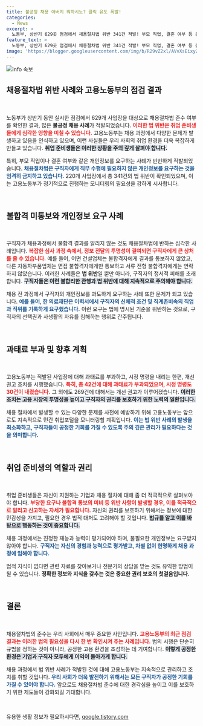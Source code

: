 ```yaml
---
title: 불공정 채용 아버지 뭐하시노? 클릭 유도 폭발!
categories:
  - News
excerpt: >
  노동부, 상반기 629곳 점검에서 채용절차법 위반 341건 적발! 부모 직업, 결혼 여부 등 불법 질문과 불합격 미통보 사례에 과태료 부과. 취업 준비생 주목!
feature_text: >
  노동부, 상반기 629곳 점검에서 채용절차법 위반 341건 적발! 부모 직업, 결혼 여부 등 불법 질문과 불합격 미통보 사례에 과태료 부과. 취업 준비생 주목!
image: 'https://blogger.googleusercontent.com/img/b/R29vZ2xl/AVvXsEixyZcFfHzMRdzZMjFBmAUKJYCLCGyLL1o632UiGVXcaFdKo_bkvkuCioo0uUKlGfBVcT3P84aROyZIXSBEx3Aw5nCQ3pTgDom1WDC4m8eifvWiAmWEEVb4x6G_l8C0QH225ldMjyaFvpxGEBGNO37VmDTDMHGhJPq73UglMfDca1-0aw/s1600/blogspot.png'
---
```


<p><img src="https://blogger.googleusercontent.com/img/b/R29vZ2xl/AVvXsEixyZcFfHzMRdzZMjFBmAUKJYCLCGyLL1o632UiGVXcaFdKo_bkvkuCioo0uUKlGfBVcT3P84aROyZIXSBEx3Aw5nCQ3pTgDom1WDC4m8eifvWiAmWEEVb4x6G_l8C0QH225ldMjyaFvpxGEBGNO37VmDTDMHGhJPq73UglMfDca1-0aw/s1600/blogspot.png" alt="info 속보" /></p>

<h2 data-ke-size="size26">채용절차법 위반 사례와 고용노동부의 점검 결과</h2>

<p data-ke-size="size16">&nbsp;</p>

<p>노동부가 상반기 동안 실시한 점검에서 629개 사업장을 대상으로 채용절차법 준수 여부를 확인한 결과, 많은 <b>불공정 채용 사례</b>가 적발되었습니다. <b><span style="color: #ee2323;">이러한 법 위반은 취업 준비생들에게 심각한 영향을 미칠 수 있습니다.</span></b> 고용노동부는 채용 과정에서 다양한 문제가 발생하고 있음을 인식하고 있으며, 이런 사실들은 우리 사회의 취업 환경을 더욱 복잡하게 만들고 있습니다. <b><span style="background-color: #21538527;">취업 준비생들은 이러한 상황을 주의 깊게 살펴야 합니다.</span></b></p>

<p>특히, 부모 직업이나 결혼 여부와 같은 개인정보를 요구하는 사례가 빈번하게 적발되었습니다. <b><span style="color: #1a5490;">채용절차법은 구직자에게 직무 수행에 필요하지 않은 개인정보를 요구하는 것을 엄격히 금지하고 있습니다.</span></b> 220개 사업장에서 총 341건의 법 위반이 확인되었으며, 이는 고용노동부가 정기적으로 진행하는 모니터링의 필요성을 강하게 시사합니다.</p>

<p data-ke-size="size16">&nbsp;</p>

<h2 data-ke-size="size26">불합격 미통보와 개인정보 요구 사례</h2>

<p data-ke-size="size16">&nbsp;</p>

<p>구직자가 채용과정에서 불합격 결과를 알리지 않는 것도 채용절차법에 반하는 심각한 사례입니다. <b><span style="color: #ee2323;">복잡한 심사 과정 속에서, 정보 전달의 투명성이 결여되면 구직자에게 큰 상처를 줄 수 있습니다.</span></b> 예를 들어, 어떤 건설업체는 불합격자에게 결과를 통보하지 않았고, 다른 자동차부품업체는 면접 불합격자에게만 통보하고 서류 전형 불합격자에게는 연락하지 않았습니다. 이러한 사례들은 <b>법 위반</b>일 뿐만 아니라, 구직자의 정서적 피해를 초래합니다. <b><span style="background-color: #21538527;">구직자들은 이런 불합리한 관행과 법 위반에 대해 지속적으로 주의해야 합니다.</span></b></p>

<p>채용 전 과정에서 구직자의 개인정보를 과도하게 요구하는 사례 또한 문제가 되고 있습니다. <b><span style="color: #1a5490;">예를 들어, 한 의료재단은 이력서에서 구직자의 신체적 조건 및 직계존비속의 직업과 직위를 기록하게 요구했습니다.</span></b> 이런 요구는 법에 명시된 기준을 위반하는 것으로, 구직자의 선택권과 사생활의 자유를 침해하는 행위로 간주됩니다.</p>

<p data-ke-size="size16">&nbsp;</p>

<h2 data-ke-size="size26">과태료 부과 및 향후 계획</h2>

<p data-ke-size="size16">&nbsp;</p>

<p>고용노동부는 적발된 사업장에 대해 과태료를 부과하고, 시정 명령을 내리는 한편, 개선 권고 조치를 시행했습니다. <b><span style="color: #ee2323;">특히, 총 42건에 대해 과태료가 부과되었으며, 시정 명령도 30건이 내렸습니다.</span></b> 그 외에도 269건에 대해서는 개선 권고가 이루어졌습니다. <b><span style="background-color: #21538527;">이러한 조치는 고용 시장의 투명성을 높이고 구직자의 권리를 보호하기 위한 노력의 일환입니다.</span></b></p>

<p>채용 절차에서 발생할 수 있는 다양한 문제를 사전에 예방하기 위해 고용노동부는 앞으로도 지속적으로 민간 취업포털을 모니터링할 계획입니다. <b><span style="color: #1a5490;">이는 법 위반 사례의 발생을 최소화하고, 구직자들이 공정한 기회를 가질 수 있도록 주의 깊은 관리가 필요하다는 것을 의미합니다.</span></b> </p>

<p data-ke-size="size16">&nbsp;</p>

<h2 data-ke-size="size26">취업 준비생의 역할과 권리</h2>

<p data-ke-size="size16">&nbsp;</p>

<p>취업 준비생들은 자신이 지원하는 기업과 채용 절차에 대해 좀 더 적극적으로 살펴보아야 합니다. <b><span style="color: #ee2323;">부당한 요구나 불합격 통보의 미비 등 위반 사항이 발생할 경우, 이를 적극적으로 알리고 신고하는 자세가 필요합니다.</span></b> 자신의 권리를 보호하기 위해서는 정보에 대한 민감성을 가지고, 필요한 경우 법적 대처도 고려해야 할 것입니다. <b><span style="background-color: #21538527;">법규를 알고 이를 바탕으로 행동하는 것이 중요합니다.</span></b></p>

<p>채용 과정에서는 진정한 재능과 능력이 평가되어야 하며, 불필요한 개인정보는 요구받지 않아야 합니다. <b><span style="color: #1a5490;">구직자는 자신의 경험과 능력으로 평가받고, 차별 없이 현명하게 채용 과정에 임해야 합니다.</span></b> </p>

<p>법적 지식이 없다면 관련 자료를 찾아보거나 전문가의 상담을 받는 것도 유익한 방법이 될 수 있습니다. <b>정확한 정보와 지식을 갖추는 것은 중요한 권리 보호의 첫걸음입니다.</b></p>

<p data-ke-size="size16">&nbsp;</p>

<h2 data-ke-size="size26">결론</h2>

<p data-ke-size="size16">&nbsp;</p>

<p>채용절차법의 준수는 우리 사회에서 매우 중요한 사안입니다. <b><span style="color: #ee2323;">고용노동부의 최근 점검 결과는 이러한 법의 필요성을 다시 한 번 확인시켜 주는 사례입니다.</span></b> 법의 시행은 단순히 규범을 정하는 것이 아니라, 공정한 고용 환경을 조성하는 데 기여합니다. <b><span style="background-color: #21538527;">이렇게 공정한 환경은 기업과 구직자 모두에게 이익이 돌아가게 합니다.</span></b></p>

<p>채용 과정에서 법 위반 사례가 적발된 것에 대해 고용노동부는 지속적으로 관리하고 조치를 취할 것입니다. <b><span style="color: #1a5490;">우리 사회가 더욱 발전하기 위해서는 모든 구직자가 공정한 기회를 가질 수 있어야 합니다.</span></b> 앞으로도 채용절차법 준수에 대한 경각심을 높이고 이를 보호하기 위한 제도들이 강화되길 기대합니다.</p>

<p data-ke-size="size16">&nbsp;</p>
유용한 생활 정보가 필요하시다면, <a href="https://qoogle.tistory.com" rel="dofollow">qoogle.tistory.com</a>



